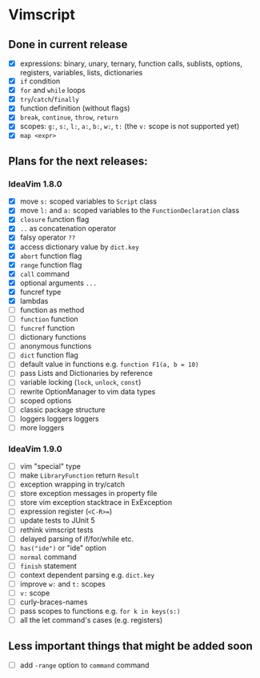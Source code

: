 # Vimscript
## Done in current release
- [x] expressions: binary, unary, ternary, function calls, sublists, options, registers, variables, lists, dictionaries  
- [x] `if` condition  
- [x] `for` and `while` loops  
- [x] `try`/`catch`/`finally`  
- [x] function definition (without flags)  
- [x] `break`, `continue`, `throw`, `return`  
- [x] scopes: `g:`, `s:`, `l:`, `a:`, `b:`, `w:`, `t:` (the `v:` scope is not supported yet)  
- [x] `map <expr>`

## Plans for the next releases:
### IdeaVim 1.8.0

- [x] move `s:` scoped variables to `Script` class  
- [x] move `l:` and `a:` scoped variables to the `FunctionDeclaration` class  
- [x] `closure` function flag  
- [x] `..` as concatenation operator    
- [x] falsy operator `??`
- [x] access dictionary value by `dict.key`  
- [x] `abort` function flag  
- [x] `range` function flag  
- [x] `call` command
- [x] optional arguments `...`
- [x] funcref type
- [x] lambdas
- [ ] function as method
- [ ] `function` function
- [ ] `funcref` function
- [ ] dictionary functions  
- [ ] anonymous functions  
- [ ] `dict` function flag
- [ ] default value in functions e.g. `function F1(a, b = 10)`
- [ ] pass Lists and Dictionaries by reference  
- [ ] variable locking (`lock`, `unlock`, `const`)  
- [ ] rewrite OptionManager to vim data types  
- [ ] scoped options  
- [ ] classic package structure  
- [ ] loggers loggers loggers  
- [ ] more loggers

### IdeaVim 1.9.0   

- [ ] vim "special" type
- [ ] make `LibraryFunction` return `Result`  
- [ ] exception wrapping in try/catch  
- [ ] store exception messages in property file  
- [ ] store vim exception stacktrace in ExException  
- [ ] expression register (`<C-R>=`)  
- [ ] update tests to JUnit 5  
- [ ] rethink vimscript tests  
- [ ] delayed parsing of if/for/while etc.  
- [ ] `has("ide")` or "ide" option  
- [ ] `normal` command  
- [ ] `finish` statement
- [ ] context dependent parsing e.g. `dict.key`  
- [ ] improve `w:` and `t:` scopes  
- [ ] `v:` scope  
- [ ] curly-braces-names  
- [ ] pass scopes to functions e.g. `for k in keys(s:)`  
- [ ] all the let command's cases (e.g. registers)  
  
## Less important things that might be added soon  
  
- [ ] add `-range` option to `command` command  